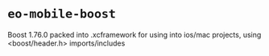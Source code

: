 # ``eo-mobile-boost``

Boost 1.76.0 packed into .xcframework for using into ios/mac projects, using <boost/header.h> imports/includes
